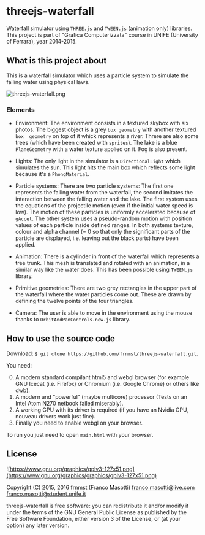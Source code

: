 threejs-waterfall
=================

Waterfall simulator using `THREE.js` and `TWEEN.js` (animation only) libraries.
This project is part of "Grafica Computerizzata" course in UNIFE (University 
of Ferrara), year 2014-2015.

## What is this project about

This is a waterfall simulator which uses a particle system to simulate the 
falling water using physical laws.

![threejs-waterfall.png](https://raw.githubusercontent.com/frnmst/master/pictures/threejs-waterfall.png)

### Elements

- Environment:
  The environment consists in a textured skybox with six photos.
  The biggest object is a grey `box geometry` with another textured `box 
  geometry` on top of it whick represents a river. Threre are also some 
  trees (which have been created with `sprites`).
  The lake is a blue `PlaneGeometry` with a water texture applied on it.
  Fog is also present.

- Lights:
  The only light in the simulator is a `DirectionalLight` which simulates
  the sun. This light hits the main box which reflects some light because 
  it's a `PhongMaterial`.

- Particle systems:
  There are two particle systems:
  The first one represents the falling water from the waterfall, the 
  second imitates the interaction between the falling water and the lake.
  The first system uses the equations of the projectile motion (even if 
  the initial water speed is low). The motion of these particles is 
  uniformly accelerated because of `gAccel`.
  The other system uses a pseudo-random motion with position values of 
  each particle inside defined ranges.
  In both systems texture, colour and alpha channel (= 0 so that only the 
  significant parts of the particle are displayed, i.e. leaving out the 
  black parts) have been applied.

- Animation:
  There is a cylinder in front of the waterfall which represents a tree 
  trunk. This mesh is translated and rotated with an animation, in a 
  similar way like the water does. This has been possible using
  `TWEEN.js` library.

- Primitive geometries:
  There are two grey rectangles in the upper part of the waterfall where 
  the water particles come out. These are drawn by defining the twelve 
  points of the four triangles.

- Camera:
  The user is able to move in the environment using the mouse thanks to 
  `OrbitAndPanControls.new.js` library.

## How to use the source code

Download: `$ git clone https://github.com/frnmst/threejs-waterfall.git`.

You need:

0. A modern standard compilant html5 and webgl browser (for example GNU 
   Icecat (i.e. Firefox) or Chromium (i.e. Google Chrome) or others like dwb).
1. A modern and "powerful" (maybe multicore) processor (Tests on an Intel
   Atom N270 netbook failed miserably).
2. A working GPU with its driver is required (if you have an Nvidia GPU, 
   nouveau drivers work just fine).
3. Finally you need to enable webgl on your browser.

To run you just need to open `main.html` with your browser.

## License

![https://www.gnu.org/graphics/gplv3-127x51.png](https://www.gnu.org/graphics/graphics/gplv3-127x51.png)

Copyright (C) 2015, 2016 frnmst (Franco Masotti) <franco.masotti@live.com>
<franco.masotti@student.unife.it>

threejs-waterfall is free software: you can redistribute it and/or modify
it under the terms of the GNU General Public License as published by
the Free Software Foundation, either version 3 of the License, or
(at your option) any later version.

